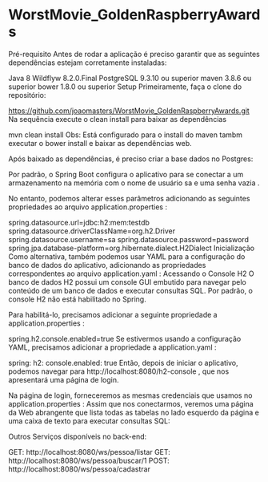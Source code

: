 # WorstMovie_GoldenRaspberryAwards
Pré-requisito
Antes de rodar a aplicação é preciso garantir que as seguintes dependências estejam corretamente instaladas:

Java 8
Wildflyw 8.2.0.Final
PostgreSQL 9.3.10 ou superior
maven 3.8.6 ou superior
bower 1.8.0 ou superior
Setup
Primeiramente, faça o clone do repositório:

https://github.com/joaomasters/WorstMovie_GoldenRaspberryAwards.git
Na sequência execute o clean install para baixar as dependências

mvn clean install
Obs: Está configurado para o install do maven tambm executar o bower install e baixar as dependências web.

Após baixado as dependências, é preciso criar a base dados no Postgres:

Por padrão, o Spring Boot configura o aplicativo para se conectar a um armazenamento na memória com o nome de usuário sa e uma senha vazia .

No entanto, podemos alterar esses parâmetros adicionando as seguintes propriedades ao arquivo application.properties :

spring.datasource.url=jdbc:h2:mem:testdb
spring.datasource.driverClassName=org.h2.Driver
spring.datasource.username=sa
spring.datasource.password=password
spring.jpa.database-platform=org.hibernate.dialect.H2Dialect
Inicialização
Como alternativa, também podemos usar YAML para a configuração do banco de dados do aplicativo, adicionando as propriedades correspondentes ao arquivo application.yaml :
Acessando o Console H2
O banco de dados H2 possui um console GUI embutido para navegar pelo conteúdo de um banco de dados e executar consultas SQL. Por padrão, o console H2 não está habilitado no Spring.

Para habilitá-lo, precisamos adicionar a seguinte propriedade a application.properties :

spring.h2.console.enabled=true
Se estivermos usando a configuração YAML, precisamos adicionar a propriedade a application.yaml :

spring:
  h2:
    console.enabled: true
Então, depois de iniciar o aplicativo, podemos navegar para http://localhost:8080/h2-console , que nos apresentará uma página de login.

Na página de login, forneceremos as mesmas credenciais que usamos no application.properties :
Assim que nos conectarmos, veremos uma página da Web abrangente que lista todas as tabelas no lado esquerdo da página e uma caixa de texto para executar consultas SQL:

Outros
Serviços disponíveis no back-end:

GET: http://localhost:8080/ws/pessoa/listar
GET: http://localhost:8080/ws/pessoa/buscar/1
POST: http://localhost:8080/ws/pessoa/cadastrar
 
